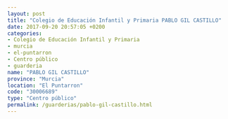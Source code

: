 ```yaml
---
layout: post
title: "Colegio de Educación Infantil y Primaria PABLO GIL CASTILLO"
date: 2017-09-20 20:57:05 +0200
categories:
- Colegio de Educación Infantil y Primaria
- murcia
- el-puntarron
- Centro público
- guarderia
name: "PABLO GIL CASTILLO"
province: "Murcia"
location: "El Puntarron"
code: "30006689"
type: "Centro público"
permalink: /guarderias/pablo-gil-castillo.html
---
```

